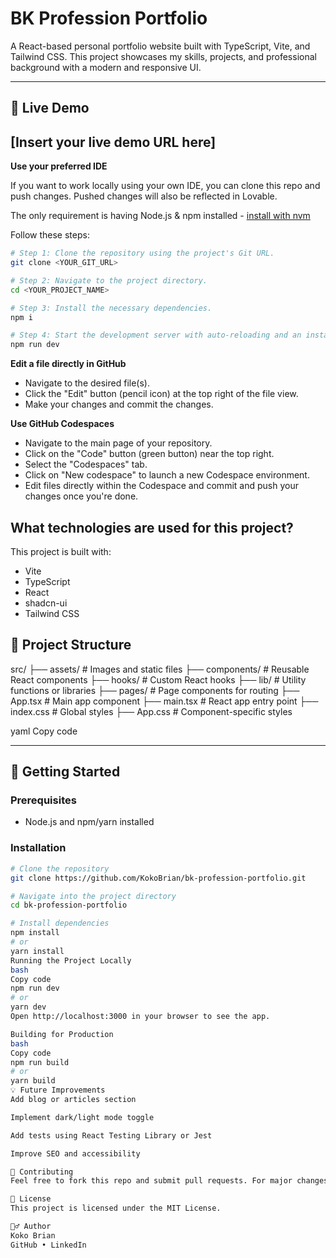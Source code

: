 # BK Profession Portfolio

A React-based personal portfolio website built with TypeScript, Vite, and Tailwind CSS. This project showcases my skills, projects, and professional background with a modern and responsive UI.

---

## 🔗 Live Demo

[Insert your live demo URL here]
--
**Use your preferred IDE**

If you want to work locally using your own IDE, you can clone this repo and push changes. Pushed changes will also be reflected in Lovable.

The only requirement is having Node.js & npm installed - [install with nvm](https://github.com/nvm-sh/nvm#installing-and-updating)

Follow these steps:

```sh
# Step 1: Clone the repository using the project's Git URL.
git clone <YOUR_GIT_URL>

# Step 2: Navigate to the project directory.
cd <YOUR_PROJECT_NAME>

# Step 3: Install the necessary dependencies.
npm i

# Step 4: Start the development server with auto-reloading and an instant preview.
npm run dev
```

**Edit a file directly in GitHub**

- Navigate to the desired file(s).
- Click the "Edit" button (pencil icon) at the top right of the file view.
- Make your changes and commit the changes.

**Use GitHub Codespaces**

- Navigate to the main page of your repository.
- Click on the "Code" button (green button) near the top right.
- Select the "Codespaces" tab.
- Click on "New codespace" to launch a new Codespace environment.
- Edit files directly within the Codespace and commit and push your changes once you're done.

## What technologies are used for this project?

This project is built with:

- Vite
- TypeScript
- React
- shadcn-ui
- Tailwind CSS

## 📁 Project Structure

src/
├── assets/ # Images and static files
├── components/ # Reusable React components
├── hooks/ # Custom React hooks
├── lib/ # Utility functions or libraries
├── pages/ # Page components for routing
├── App.tsx # Main app component
├── main.tsx # React app entry point
├── index.css # Global styles
├── App.css # Component-specific styles

yaml
Copy code

---

## 🚀 Getting Started

### Prerequisites

- Node.js and npm/yarn installed

### Installation

```bash
# Clone the repository
git clone https://github.com/KokoBrian/bk-profession-portfolio.git

# Navigate into the project directory
cd bk-profession-portfolio

# Install dependencies
npm install
# or
yarn install
Running the Project Locally
bash
Copy code
npm run dev
# or
yarn dev
Open http://localhost:3000 in your browser to see the app.

Building for Production
bash
Copy code
npm run build
# or
yarn build
💡 Future Improvements
Add blog or articles section

Implement dark/light mode toggle

Add tests using React Testing Library or Jest

Improve SEO and accessibility

🤝 Contributing
Feel free to fork this repo and submit pull requests. For major changes, please open an issue first.

📄 License
This project is licensed under the MIT License.

🙋‍♂️ Author
Koko Brian
GitHub • LinkedIn
